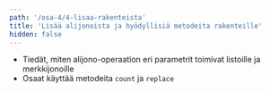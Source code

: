 ```yaml
---
path: '/osa-4/4-lisaa-rakenteista'
title: 'Lisää alijonoista ja hyödyllisiä metodeita rakenteille'
hidden: false
---
```


<text-box variant='learningObjectives' name='Oppimistavoitteet'>

- Tiedät, miten alijono-operaation eri parametrit toimivat listoille ja merkkijonoille
- Osaat käyttää metodeita `count` ja `replace`

</text-box>
